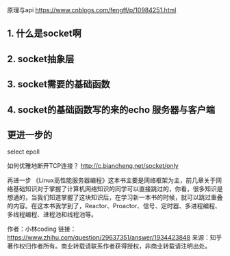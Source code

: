 原理与api
https://www.cnblogs.com/fengff/p/10984251.html



## 1. 什么是socket啊

## 2. socket抽象层

## 3. socket需要的基础函数



## 4. socket的基础函数写的来的echo 服务器与客户端


## 更进一步的

select
epoll

如何优雅地断开TCP连接？
http://c.biancheng.net/socket/only


再进一步
《Linux高性能服务器编程》这本书主要是网络框架为主，前几章关于网络基础知识对于掌握了计算机网络知识的同学可以直接跳过的，你看，很多知识是想通的，当我们知道掌握了这块知识后，在学习新一本书的时候，就可以跳过重叠的内容。在这本书我学到了，Reactor、Proactor、信号、定时器、多进程编程、多线程编程、进程池和线程池等。

作者：小林coding
链接：https://www.zhihu.com/question/29637351/answer/1934423848
来源：知乎
著作权归作者所有。商业转载请联系作者获得授权，非商业转载请注明出处。
